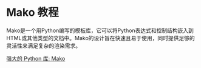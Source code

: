 # Mako 教程

<show-structure depth="3"/>

Mako是一个用Python编写的模板库，它可以将Python表达式和控制结构嵌入到HTML或其他类型的文档中。Mako的设计旨在快速且易于使用，同时提供足够的灵活性来满足复杂的渲染需求。

<seealso>
<category ref="ref_docs">
    <a href="https://mp.weixin.qq.com/s/wMx9wG2mvXIC568KiWpU2g">强大的 Python 库: Mako</a>
</category>
<category ref="ref_github">
</category>
<category ref="ref_issues">
</category>
<category ref="ref_hf">
</category>
<category ref="ref_ms">
</category>
</seealso>
